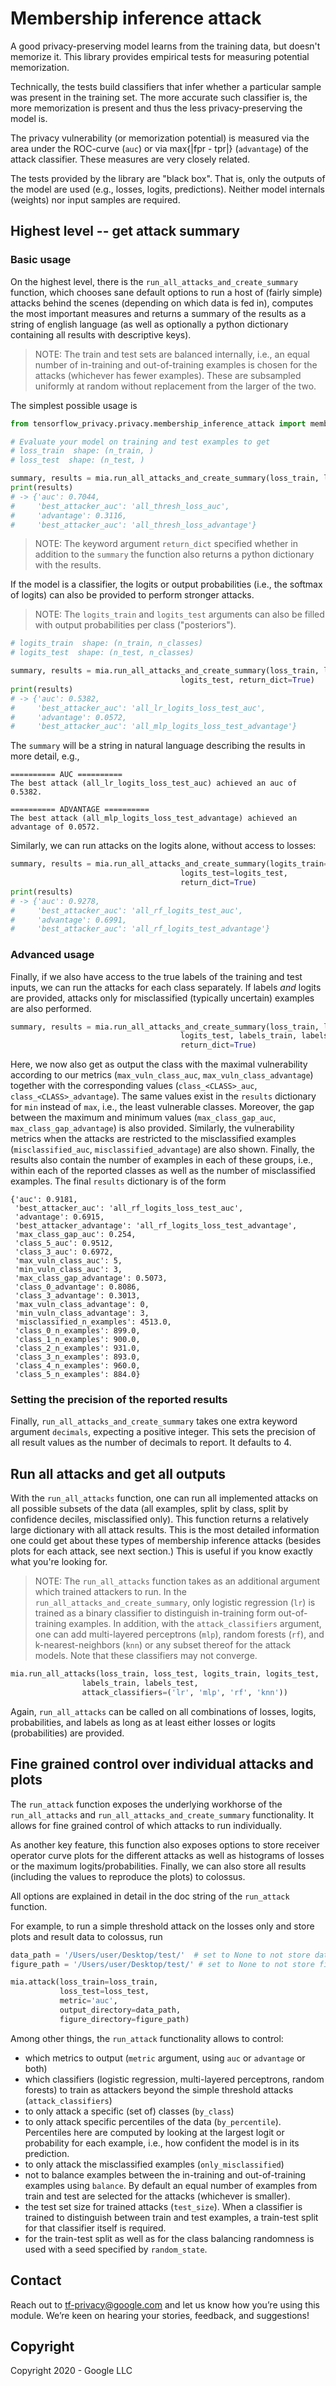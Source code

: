 # Membership inference attack

A good privacy-preserving model learns from the training data, but
doesn't memorize it. This library provides empirical tests for measuring
potential memorization.

Technically, the tests build classifiers that infer whether a particular sample
was present in the training set. The more accurate such classifier is, the more
memorization is present and thus the less privacy-preserving the model is.

The privacy vulnerability (or memorization potential) is measured
via the area under the ROC-curve (`auc`) or via max{|fpr - tpr|} (`advantage`)
of the attack classifier. These measures are very closely related.

The tests provided by the library are "black box". That is, only the outputs of
the model are used (e.g., losses, logits, predictions). Neither model internals
(weights) nor input samples are required.

## Highest level -- get attack summary

### Basic usage

On the highest level, there is the `run_all_attacks_and_create_summary`
function, which chooses sane default options to run a host of (fairly simple)
attacks behind the scenes (depending on which data is fed in), computes the most
important measures and returns a summary of the results as a string of english
language (as well as optionally a python dictionary containing all results with
descriptive keys).

> NOTE: The train and test sets are balanced internally, i.e., an equal number
> of in-training and out-of-training examples is chosen for the attacks
> (whichever has fewer examples). These are subsampled uniformly at random
> without replacement from the larger of the two.

The simplest possible usage is

```python
from tensorflow_privacy.privacy.membership_inference_attack import membership_inference_attack as mia

# Evaluate your model on training and test examples to get
# loss_train  shape: (n_train, )
# loss_test  shape: (n_test, )

summary, results = mia.run_all_attacks_and_create_summary(loss_train, loss_test, return_dict=True)
print(results)
# -> {'auc': 0.7044,
#     'best_attacker_auc': 'all_thresh_loss_auc',
#     'advantage': 0.3116,
#     'best_attacker_auc': 'all_thresh_loss_advantage'}
```

> NOTE: The keyword argument `return_dict` specified whether in addition to the
> `summary` the function also returns a python dictionary with the results.

If the model is a classifier, the logits or output probabilities (i.e., the
softmax of logits) can also be provided to perform stronger attacks.

> NOTE: The `logits_train` and `logits_test` arguments can also be filled with
> output probabilities per class ("posteriors").

```python
# logits_train  shape: (n_train, n_classes)
# logits_test  shape: (n_test, n_classes)

summary, results = mia.run_all_attacks_and_create_summary(loss_train, loss_test, logits_train,
                                      logits_test, return_dict=True)
print(results)
# -> {'auc': 0.5382,
#     'best_attacker_auc': 'all_lr_logits_loss_test_auc',
#     'advantage': 0.0572,
#     'best_attacker_auc': 'all_mlp_logits_loss_test_advantage'}
```

The `summary` will be a string in natural language describing the results in
more detail, e.g.,

```
========== AUC ==========
The best attack (all_lr_logits_loss_test_auc) achieved an auc of 0.5382.

========== ADVANTAGE ==========
The best attack (all_mlp_logits_loss_test_advantage) achieved an advantage of 0.0572.
```

Similarly, we can run attacks on the logits alone, without access to losses:

```python
summary, results = mia.run_all_attacks_and_create_summary(logits_train=logits_train,
                                      logits_test=logits_test,
                                      return_dict=True)
print(results)
# -> {'auc': 0.9278,
#     'best_attacker_auc': 'all_rf_logits_test_auc',
#     'advantage': 0.6991,
#     'best_attacker_auc': 'all_rf_logits_test_advantage'}
```

### Advanced usage

Finally, if we also have access to the true labels of the training and test
inputs, we can run the attacks for each class separately. If labels *and* logits
are provided, attacks only for misclassified (typically uncertain) examples are
also performed.

```python
summary, results = mia.run_all_attacks_and_create_summary(loss_train, loss_test, logits_train,
                                      logits_test, labels_train, labels_test,
                                      return_dict=True)
```

Here, we now also get as output the class with the maximal vulnerability
according to our metrics (`max_vuln_class_auc`, `max_vuln_class_advantage`)
together with the corresponding values (`class_<CLASS>_auc`,
`class_<CLASS>_advantage`). The same values exist in the `results` dictionary
for `min` instead of `max`, i.e., the least vulnerable classes. Moreover, the
gap between the maximum and minimum values (`max_class_gap_auc`,
`max_class_gap_advantage`) is also provided. Similarly, the vulnerability
metrics when the attacks are restricted to the misclassified examples
(`misclassified_auc`, `misclassified_advantage`) are also shown. Finally, the
results also contain the number of examples in each of these groups, i.e.,
within each of the reported classes as well as the number of misclassified
examples. The final `results` dictionary is of the form

```
{'auc': 0.9181,
 'best_attacker_auc': 'all_rf_logits_loss_test_auc',
 'advantage': 0.6915,
 'best_attacker_advantage': 'all_rf_logits_loss_test_advantage',
 'max_class_gap_auc': 0.254,
 'class_5_auc': 0.9512,
 'class_3_auc': 0.6972,
 'max_vuln_class_auc': 5,
 'min_vuln_class_auc': 3,
 'max_class_gap_advantage': 0.5073,
 'class_0_advantage': 0.8086,
 'class_3_advantage': 0.3013,
 'max_vuln_class_advantage': 0,
 'min_vuln_class_advantage': 3,
 'misclassified_n_examples': 4513.0,
 'class_0_n_examples': 899.0,
 'class_1_n_examples': 900.0,
 'class_2_n_examples': 931.0,
 'class_3_n_examples': 893.0,
 'class_4_n_examples': 960.0,
 'class_5_n_examples': 884.0}
```

### Setting the precision of the reported results

Finally, `run_all_attacks_and_create_summary` takes one extra keyword argument
`decimals`, expecting a positive integer. This sets the precision of all result
values as the number of decimals to report. It defaults to 4.

## Run all attacks and get all outputs

With the `run_all_attacks` function, one can run all implemented attacks on all
possible subsets of the data (all examples, split by class, split by confidence
deciles, misclassified only). This function returns a relatively large
dictionary with all attack results. This is the most detailed information one
could get about these types of membership inference attacks (besides plots for
each attack, see next section.) This is useful if you know exactly what you're
looking for.

> NOTE: The `run_all_attacks` function takes as an additional argument which
> trained attackers to run. In the `run_all_attacks_and_create_summary`, only
> logistic regression (`lr`) is trained as a binary classifier to distinguish
> in-training form out-of-training examples. In addition, with the
> `attack_classifiers` argument, one can add multi-layered perceptrons (`mlp`),
> random forests (`rf`), and k-nearest-neighbors (`knn`) or any subset thereof
> for the attack models. Note that these classifiers may not converge.

```python
mia.run_all_attacks(loss_train, loss_test, logits_train, logits_test,
                labels_train, labels_test,
                attack_classifiers=('lr', 'mlp', 'rf', 'knn'))
```

Again, `run_all_attacks` can be called on all combinations of losses, logits,
probabilities, and labels as long as at least either losses or logits
(probabilities) are provided.

## Fine grained control over individual attacks and plots

The `run_attack` function exposes the underlying workhorse of the
`run_all_attacks` and `run_all_attacks_and_create_summary` functionality. It
allows for fine grained control of which attacks to run individually.

As another key feature, this function also exposes options to store receiver
operator curve plots for the different attacks as well as histograms of losses
or the maximum logits/probabilities. Finally, we can also store all results
(including the values to reproduce the plots) to colossus.

All options are explained in detail in the doc string of the `run_attack`
function.

For example, to run a simple threshold attack on the losses only and store plots
and result data to colossus, run

```python
data_path = '/Users/user/Desktop/test/'  # set to None to not store data
figure_path = '/Users/user/Desktop/test/' # set to None to not store figures

mia.attack(loss_train=loss_train,
           loss_test=loss_test,
           metric='auc',
           output_directory=data_path,
           figure_directory=figure_path)
```

Among other things, the `run_attack` functionality allows to control:

*   which metrics to output (`metric` argument, using `auc` or `advantage` or
    both)
*   which classifiers (logistic regression, multi-layered perceptrons, random
    forests) to train as attackers beyond the simple threshold attacks
    (`attack_classifiers`)
*   to only attack a specific (set of) classes (`by_class`)
*   to only attack specific percentiles of the data (`by_percentile`).
    Percentiles here are computed by looking at the largest logit or probability
    for each example, i.e., how confident the model is in its prediction.
*   to only attack the misclassified examples (`only_misclassified`)
*   not to balance examples between the in-training and out-of-training examples
    using `balance`. By default an equal number of examples from train and test
    are selected for the attacks (whichever is smaller).
*   the test set size for trained attacks (`test_size`). When a classifier is
    trained to distinguish between train and test examples, a train-test split
    for that classifier itself is required.
*   for the train-test split as well as for the class balancing randomness is
    used with a seed specified by `random_state`.

## Contact

Reach out to tf-privacy@google.com and let us know how you’re using this module.
We’re keen on hearing your stories, feedback, and suggestions!

## Copyright

Copyright 2020 - Google LLC
